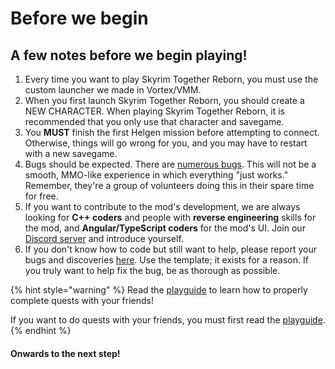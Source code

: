# Before we begin

## A few notes before we begin playing!

1. Every time you want to play Skyrim Together Reborn, you must use the custom launcher we made in Vortex/VMM.
2. When you first launch Skyrim Together Reborn, you should create a NEW CHARACTER. When playing Skyrim Together Reborn, it is recommended that you only use that character and savegame.
3. You **MUST** finish the first Helgen mission before attempting to connect. Otherwise, things will go wrong for you, and you may have to restart with a new savegame.
4. Bugs should be expected. There are [numerous bugs](https://github.com/tiltedphoques/TiltedEvolution/issues). This will not be a smooth, MMO-like experience in which everything "just works." Remember, they're a group of volunteers doing this in their spare time for free.
5. If you want to contribute to the mod's development, we are always looking for **C++ coders** and people with **reverse engineering** skills for the mod, and **Angular/TypeScript coders** for the mod's UI. Join our [Discord server](https://discord.com/invite/skyrimtogether) and introduce yourself.
6. If you don't know how to code but still want to help, please report your bugs and discoveries [here](https://github.com/tiltedphoques/TiltedEvolution/issues). Use the template; it exists for a reason. If you truly want to help fix the bug, be as thorough as possible.

{% hint style="warning" %}
Read the [playguide](../../../../general-information/playguide.md) to learn how to properly complete quests with your friends!

If you want to do quests with your friends, you must first read the [playguide](../../../../general-information/playguide.md).
{% endhint %}

#### Onwards to the next step!
